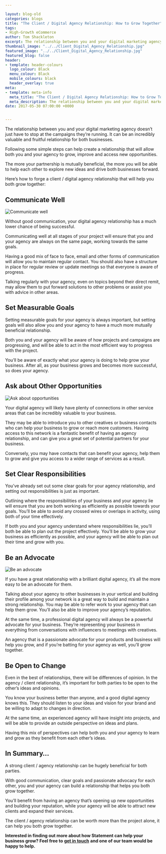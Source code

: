 ```yaml
--- 

layout: blog-old
categories: blogs
title: "The Client / Digital Agency Relationship: How to Grow Together"
tags:
- High-Growth eCommerce
author: Tom Shackleton
excerpt: The relationship between you and your digital marketing agency doesn’t just have to stop at the campaigns they’re running. It can be an incredibly valuable and fruitful relationship for both businesses.
thumbnail_image: "../../Client_Digital_Agency_Relationship.jpg"
featured_image: "../../Client_Digital_Agency_Relationship.jpg"
featured_blog: false
header:
- template: header-colours
  logo_colour: Black
  menu_colour: Black
  mobile_colours: black
  header_overlay: true
meta:
- template: meta-info
  meta_title: "The Client / Digital Agency Relationship: How to Grow Together"
  meta_description: The relationship between you and your digital marketing agency doesn’t just have to stop at the campaigns they’re running. It can be an incredibly valuable and fruitful relationship for both businesses.
date: 2017-05-30 07:00:00 +0000


--- 
```

The relationship between you and your digital marketing agency doesn’t just have to stop at the campaigns they’re running. It can be an incredibly valuable and fruitful relationship for both businesses.

Following some simple steps can help create a relationship that will allow both you and your agency to grow, improve and access new opportunities.

The more your partnership is mutually beneficial, the more you will be able to help each other to explore new ideas and drive both businesses forward.

Here’s how to forge a client / digital agency relationship that will help you both grow together:

  

Communicate Well
----------------

![Communicate well](../../Communicate_well.jpg)

Without good communication, your digital agency relationship has a much lower chance of being successful.

Communicating well at all stages of your project will ensure that you and your agency are always on the same page, working towards the same goals.

Having a good mix of face to face, email and other forms of communication will allow you to maintain regular contact. You should also have a structure in place for regular review or update meetings so that everyone is aware of progress.

Talking regularly with your agency, even on topics beyond their direct remit, may allow them to put forward solutions to other problems or assist you with advice in other areas.

  

Set Measurable Goals
--------------------

Setting measurable goals for your agency is always important, but setting goals will also allow you and your agency to have a much more mutually beneficial relationship.

Both you and your agency will be aware of how projects and campaigns are progressing, and will be able to act in the most efficient way to progress with the project.

You’ll be aware of exactly what your agency is doing to help grow your business. After all, as your business grows and becomes more successful, so does your agency.

  

Ask about Other Opportunities
-----------------------------

![Ask about opportunities](../../Ask_about_opportunities.jpg)

Your digital agency will likely have plenty of connections in other service areas that can be incredibly valuable to your business.

They may be able to introduce you to other creatives or business contacts who can help your business to grow or reach more customers. Having access to this network is a fantastic benefit of having an agency relationship, and can give you a great set of potential partners for your business.

Conversely, you may have contacts that can benefit your agency, help them to grow and give you access to a wider range of services as a result.

  

Set Clear Responsibilities
--------------------------

You’ve already set out some clear goals for your agency relationship, and setting out responsibilities is just as important.

Outlining where the responsibilities of your business and your agency lie will ensure that you are both working as efficiently as possible towards your goals. You’ll be able to avoid any crossed wires or overlaps in activity, using both of your time effectively.

If both you and your agency understand where responsibilities lie, you’ll both be able to plan out the project effectively. You’ll be able to grow your business as efficiently as possible, and your agency will be able to plan out their time and grow with you.

  

Be an Advocate
--------------

![Be an advocate](../../Be_an_advocate.jpg)

If you have a great relationship with a brilliant digital agency, it’s all the more easy to be an advocate for them.

Talking about your agency to other businesses in your vertical and building their profile among your network is a great way to build and maintain a strong relationship. You may be able to refer work to your agency that can help them grow. You’ll also be able to improve your agency’s reputation.

At the same time, a professional digital agency will always be a powerful advocate for your business. They’re representing your business in everything from conversations with influencers to meetings with creatives.

An agency that is a passionate advocate for your products and business will help you grow, and if you’re batting for your agency as well, you’ll grow together.

  

Be Open to Change
-----------------

Even in the best of relationships, there will be differences of opinion. In the agency / client relationship, it’s important for both parties to be open to the other’s ideas and opinions.

You know your business better than anyone, and a good digital agency knows this. They should listen to your ideas and vision for your brand and be willing to adapt to changes in direction.

At the same time, an experienced agency will have insight into projects, and will be able to provide an outside perspective on ideas and plans.

Having this mix of perspectives can help both you and your agency to learn and grow as they benefit from each other’s ideas.

  

In Summary…
-----------

A strong client / agency relationship can be hugely beneficial for both parties.

With good communication, clear goals and passionate advocacy for each other, you and your agency can build a relationship that helps you both grow together.

You’ll benefit from having an agency that’s opening up new opportunities and building your reputation, while your agency will be able to attract new clients and expand their services.

The client / agency relationship can be worth more than the project alone, it can help you both grow together.

**Interested in finding out more about how Statement can help your business grow? Feel free to** [**get in touch**](https://www.statementagency.com/contact-us) **and one of our team would be happy to help.**